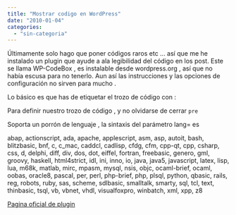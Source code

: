 ```yaml
---
title: "Mostrar codigo en WordPress"
date: "2010-01-04"
categories: 
  - "sin-categoria"
---
```


Últimamente solo hago que poner códigos raros etc ... así que me he instalado un plugin que ayude a ala legibilidad del código en los post. Este se llama WP-CodeBox , es instalable desde wordpress.org , así que no había escusa para no tenerlo. Aun así las instrucciones y las opciones de configuración no sirven para mucho .

Lo básico es que has de etiquetar el trozo de código con :

Para definir nuestro trozo de código , y no olvidarse de cerrar `pre`

Soporta un porrón de lenguaje , la sintaxis del parámetro lang= es

abap, actionscript, ada, apache, applescript, asm, asp, autoit, bash, blitzbasic, bnf, c, c\_mac, caddcl, cadlisp, cfdg, cfm, cpp-qt, cpp, csharp, css, d, delphi, diff, div, dos, dot, eiffel, fortran, freebasic, genero, gml, groovy, haskell, html4strict, idl, ini, inno, io, java, java5, javascript, latex, lisp, lua, m68k, matlab, mirc, mpasm, mysql, nsis, objc, ocaml-brief, ocaml, oobas, oracle8, pascal, per, perl, php-brief, php, plsql, python, qbasic, rails, reg, robots, ruby, sas, scheme, sdlbasic, smalltalk, smarty, sql, tcl, text, thinbasic, tsql, vb, vbnet, vhdl, visualfoxpro, winbatch, xml, xpp, z8

[Pagina oficial de plugin](https://www.ericbess.com/ericblog/2008/03/03/wp-codebox/)
